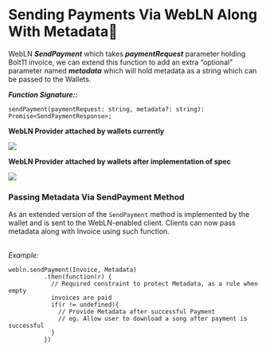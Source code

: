 # Sending Payments Via WebLN Along With Metadata🧾

WebLN _**SendPayment**_ which takes _**paymentRequest**_ parameter holding Bolt11 invoice, we can extend this function to add an extra “optional” parameter named _**metadata**_ which will hold metadata as a string which can be passed to the Wallets.

_**Function Signature::**_

```
sendPayment(paymentRequest: string, metadata?: string): Promise<SendPaymentResponse>;
```

**WebLN Provider attached by wallets currently**

![](https://cdn-images-1.medium.com/max/2478/0\*xH3Ip4lBH\_1Xzj0S.png)

**WebLN Provider attached by wallets after implementation of spec**

![](https://cdn-images-1.medium.com/max/2000/0\*ck3K-T5O2haHBVqy.png)

### Passing Metadata Via SendPayment Method

As an extended version of the `SendPayment` method is implemented by the wallet and is sent to the WebLN-enabled client. Clients can now pass metadata along with Invoice using such function.

\
_Example:_

```
webln.sendPayment(Invoice, Metadata)
          .then(function(r) {
            // Required constraint to protect Metadata, as a rule when empty 
            invoices are paid
            if(r != undefined){
              // Provide Metadata after successful Payment
              // eg. Allow user to download a song after payment is successful
            }
          })
```
